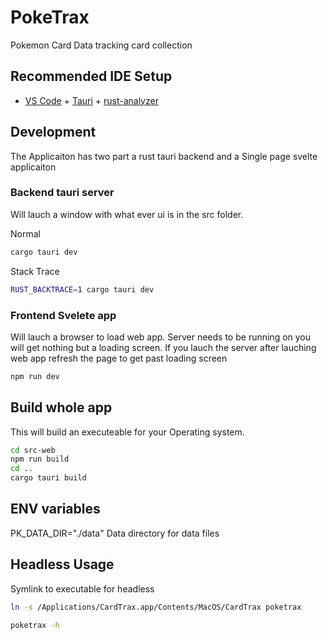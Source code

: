 # PokeTrax

Pokemon Card Data tracking card collection

## Recommended IDE Setup

- [VS Code](https://code.visualstudio.com/) + [Tauri](https://marketplace.visualstudio.com/items?itemName=tauri-apps.tauri-vscode) + [rust-analyzer](https://marketplace.visualstudio.com/items?itemName=rust-lang.rust-analyzer)


## Development
The Applicaiton has two part a rust tauri backend and a Single page svelte applicaiton 
### Backend tauri server
Will lauch a window with what ever ui is in the src folder.

Normal
```sh
cargo tauri dev
```
Stack Trace
```sh
RUST_BACKTRACE=1 cargo tauri dev 
```
### Frontend Svelete app

Will lauch a browser to load web app.  Server needs to be running on you will get nothing but a loading screen. If you lauch the server after lauching web app refresh the page to get past loading screen

```sh
npm run dev
```

## Build whole app

This will build an executeable for your Operating system.

```sh
cd src-web 
npm run build
cd ..
cargo tauri build
```

## ENV variables

PK_DATA_DIR="./data" Data directory for data files

## Headless Usage

Symlink to executable for headless

```sh
ln -s /Applications/CardTrax.app/Contents/MacOS/CardTrax poketrax
```

```sh
poketrax -h
```
